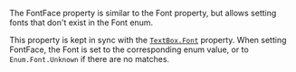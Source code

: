 The FontFace property is similar to the Font property, but allows setting
fonts that don't exist in the Font enum.

This property is kept in sync with the [`TextBox.Font`](https://create.roblox.com/docs/reference/engine/classes/TextBox#Font) property. When
setting FontFace, the Font is set to the corresponding enum value, or to
`Enum.Font.Unknown` if there are no matches.